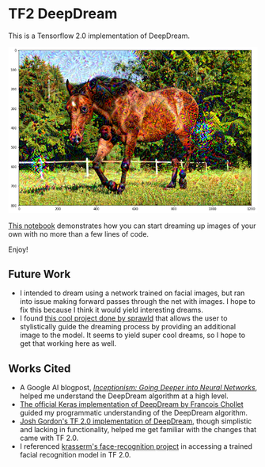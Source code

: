 # TF2 DeepDream
This is a Tensorflow 2.0 implementation of DeepDream.

![Dreamed Horse](img/dreamed/dreamed_horse.png)

[This notebook](https://github.com/timothydnguyen/tf2-deepdream/blob/master/src/tf2-deepdream.ipynb) demonstrates how you can start dreaming up images of your own with no more than a few lines of code.

Enjoy!

## Future Work  
- I intended to dream using a network trained on facial images, but ran into issue making forward passes through the net with images. I hope to fix this because I think it would yield interesting dreams.
- I found [this cool project done by sprawld](https://github.com/sprawld/luciddream) that allows the user to stylistically guide the dreaming process by providing an additional image to the model. It seems to yield super cool dreams, so I hope to get that working here as well.


## Works Cited
- A Google AI blogpost, [_Inceptionism: Going Deeper into Neural Networks_](https://ai.googleblog.com/2015/06/inceptionism-going-deeper-into-neural.html), helped me understand the DeepDream algorithm at a high level.
- [The official Keras implementation of DeepDream by Francois Chollet](https://github.com/keras-team/keras/blob/master/examples/deep_dream.py) guided my programmatic understanding of the DeepDream algorithm.
- [Josh Gordon's TF 2.0 implementation of DeepDream](https://colab.research.google.com/github/random-forests/applied-dl/blob/master/examples/9-deep-dream-minimal.ipynb?fbclid=IwAR2IrpxyA6CmqV5p1UVixzuAh84wh_L61uKOxExaxtMWaP52PF6KeRpndBw#scrollTo=q_Nrh8thxye5), though simplistic and lacking in functionality, helped me get familiar with the changes that came with TF 2.0. 
- I referenced [krasserm's face-recognition project](https://github.com/krasserm/face-recognition) in accessing a trained facial recognition model in TF 2.0.
